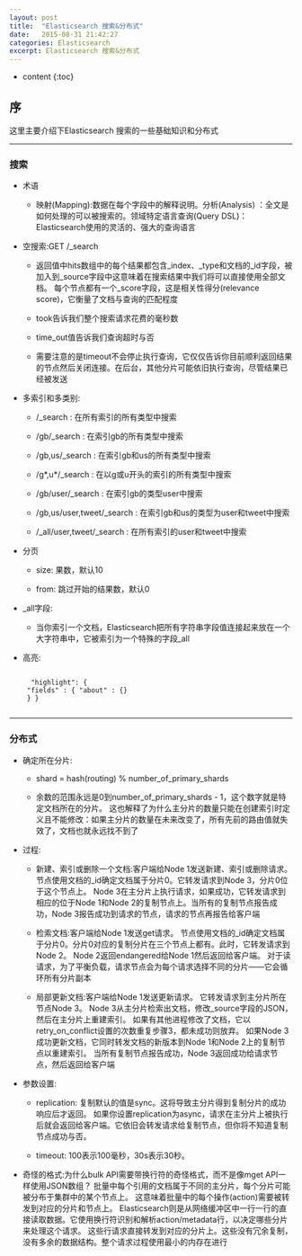 ```yaml
---
layout: post
title:  "Elasticsearch 搜索&分布式"
date:   2015-08-31 21:42:27
categories: Elasticsearch
excerpt: Elasticsearch 搜索&分布式
---
```


* content
{:toc}


## 序

这里主要介绍下Elasticsearch 搜索的一些基础知识和分布式

---

### 搜索

 * 术语

   * 映射(Mapping):数据在每个字段中的解释说明。分析(Analysis)	：全文是如何处理的可以被搜索的。领域特定语言查询(Query DSL)：Elasticsearch使用的灵活的、强大的查询语言

 * 空搜索:GET /_search

   * 返回值中hits数组中的每个结果都包含_index、_type和文档的_id字段，被加入到_source字段中这意味着在搜索结果中我们将可以直接使用全部文档。
    每个节点都有一个_score字段，这是相关性得分(relevance score)，它衡量了文档与查询的匹配程度

   * took告诉我们整个搜索请求花费的毫秒数

   * time_out值告诉我们查询超时与否

   * 需要注意的是timeout不会停止执行查询，它仅仅告诉你目前顺利返回结果的节点然后关闭连接。在后台，其他分片可能依旧执行查询，尽管结果已经被发送

 * 多索引和多类别:

    * /_search : 在所有索引的所有类型中搜索

    * /gb/_search : 在索引gb的所有类型中搜索

    * /gb,us/_search : 在索引gb和us的所有类型中搜索

    * /g*,u*/_search : 在以g或u开头的索引的所有类型中搜索

    * /gb/user/_search : 在索引gb的类型user中搜索

    * /gb,us/user,tweet/_search : 在索引gb和us的类型为user和tweet中搜索

    * /_all/user,tweet/_search : 在所有索引的user和tweet中搜索

 * 分页

    * size: 果数，默认10

    * from: 跳过开始的结果数，默认0

 * _all字段:

    * 当你索引一个文档，Elasticsearch把所有字符串字段值连接起来放在一个大字符串中，它被索引为一个特殊的字段_all

 * 高亮:
     <pre><code>
     "highlight": {
    "fields" : { "about" : {}
    } }
    </code></pre>

---

### 分布式

 * 确定所在分片:

   * shard = hash(routing) % number_of_primary_shards

   * 余数的范围永远是0到number_of_primary_shards - 1，这个数字就是特定文档所在的分片。
    这也解释了为什么主分片的数量只能在创建索引时定义且不能修改：如果主分片的数量在未来改变了，所有先前的路由值就失效了，文档也就永远找不到了

 * 过程:

   * 新建、索引或删除一个文档:客户端给Node 1发送新建、索引或删除请求。
    节点使用文档的_id确定文档属于分片0。它转发请求到Node 3，分片0位于这个节点上。
    Node 3在主分片上执行请求，如果成功，它转发请求到相应的位于Node 1和Node
    2的复制节点上。当所有的复制节点报告成功，Node 3报告成功到请求的节点，请求的节点再报告给客户端

   * 检索文档:客户端给Node 1发送get请求。
    节点使用文档的_id确定文档属于分片0。分片0对应的复制分片在三个节点上都有。此时，它转发请求到Node 2。
    Node 2返回endangered给Node 1然后返回给客户端。
    对于读请求，为了平衡负载，请求节点会为每个请求选择不同的分片——它会循环所有分片副本

   * 局部更新文档:客户端给Node 1发送更新请求。
    它转发请求到主分片所在节点Node 3。
    Node 3从主分片检索出文档，修改_source字段的JSON，然后在主分片上重建索引。
    如果有其他进程修改了文档，它以retry_on_conflict设置的次数重复步骤3，都未成功则放弃。
    如果Node 3成功更新文档，它同时转发文档的新版本到Node 1和Node 2上的复制节点以重建索引。
    当所有复制节点报告成功，Node 3返回成功给请求节点，然后返回给客户端

 * 参数设置:

   * replication:
    复制默认的值是sync。这将导致主分片得到复制分片的成功响应后才返回。
    如果你设置replication为async，请求在主分片上被执行后就会返回给客户端。它依旧会转发请求给复制节点，但你将不知道复制节点成功与否。

   * timeout:
    100表示100毫秒，30s表示30秒。

 * 奇怪的格式:为什么bulk API需要带换行符的奇怪格式，而不是像mget API一样使用JSON数组？
    批量中每个引用的文档属于不同的主分片，每个分片可能被分布于集群中的某个节点上。
    这意味着批量中的每个操作(action)需要被转发到对应的分片和节点上。
    Elasticsearch则是从网络缓冲区中一行一行的直接读取数据。它使用换行符识别和解析action/metadata行，以决定哪些分片来处理这个请求。
    这些行请求直接转发到对应的分片上。这些没有冗余复制，没有多余的数据结构。整个请求过程使用最小的内存在进行